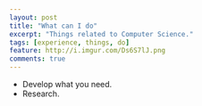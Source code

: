 ```yaml
---
layout: post
title: "What can I do"
excerpt: "Things related to Computer Science."
tags: [experience, things, do]
feature: http://i.imgur.com/Ds6S7lJ.png
comments: true
---
```

- Develop what you need.
- Research.
